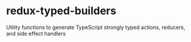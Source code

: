 # redux-typed-builders
Utility functions to generate TypeScript strongly typed actions, reducers, and side effect handlers
